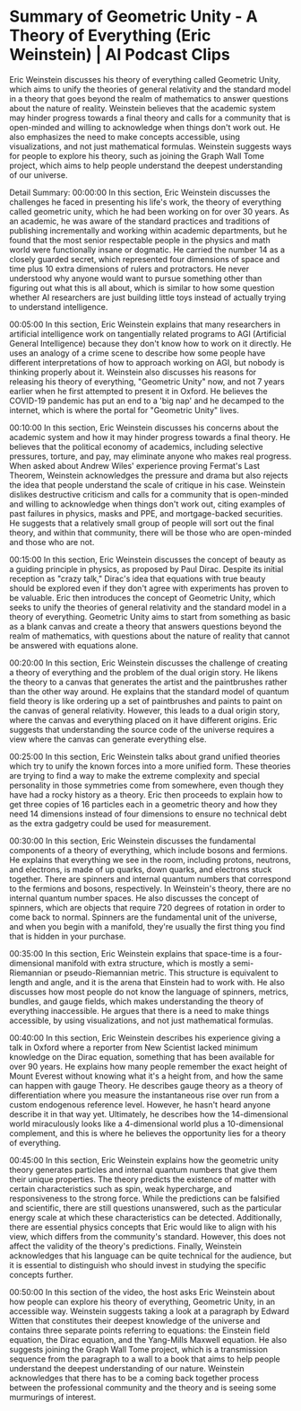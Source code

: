 # Summary of Geometric Unity - A Theory of Everything (Eric Weinstein) | AI Podcast Clips

Eric Weinstein discusses his theory of everything called Geometric Unity, which aims to unify the theories of general relativity and the standard model in a theory that goes beyond the realm of mathematics to answer questions about the nature of reality. Weinstein believes that the academic system may hinder progress towards a final theory and calls for a community that is open-minded and willing to acknowledge when things don't work out. He also emphasizes the need to make concepts accessible, using visualizations, and not just mathematical formulas. Weinstein suggests ways for people to explore his theory, such as joining the Graph Wall Tome project, which aims to help people understand the deepest understanding of our universe.

Detail Summary: 
00:00:00
In this section, Eric Weinstein discusses the challenges he faced in presenting his life's work, the theory of everything called geometric unity, which he had been working on for over 30 years. As an academic, he was aware of the standard practices and traditions of publishing incrementally and working within academic departments, but he found that the most senior respectable people in the physics and math world were functionally insane or dogmatic. He carried the number 14 as a closely guarded secret, which represented four dimensions of space and time plus 10 extra dimensions of rulers and protractors. He never understood why anyone would want to pursue something other than figuring out what this is all about, which is similar to how some question whether AI researchers are just building little toys instead of actually trying to understand intelligence.

00:05:00
In this section, Eric Weinstein explains that many researchers in artificial intelligence work on tangentially related programs to AGI (Artificial General Intelligence) because they don't know how to work on it directly. He uses an analogy of a crime scene to describe how some people have different interpretations of how to approach working on AGI, but nobody is thinking properly about it. Weinstein also discusses his reasons for releasing his theory of everything, "Geometric Unity" now, and not 7 years earlier when he first attempted to present it in Oxford. He believes the COVID-19 pandemic has put an end to a 'big nap' and he decamped to the internet, which is where the portal for "Geometric Unity" lives.

00:10:00
In this section, Eric Weinstein discusses his concerns about the academic system and how it may hinder progress towards a final theory. He believes that the political economy of academics, including selective pressures, torture, and pay, may eliminate anyone who makes real progress. When asked about Andrew Wiles' experience proving Fermat's Last Theorem, Weinstein acknowledges the pressure and drama but also rejects the idea that people understand the scale of critique in his case. Weinstein dislikes destructive criticism and calls for a community that is open-minded and willing to acknowledge when things don't work out, citing examples of past failures in physics, masks and PPE, and mortgage-backed securities. He suggests that a relatively small group of people will sort out the final theory, and within that community, there will be those who are open-minded and those who are not.

00:15:00
In this section, Eric Weinstein discusses the concept of beauty as a guiding principle in physics, as proposed by Paul Dirac. Despite its initial reception as "crazy talk," Dirac's idea that equations with true beauty should be explored even if they don't agree with experiments has proven to be valuable. Eric then introduces the concept of Geometric Unity, which seeks to unify the theories of general relativity and the standard model in a theory of everything. Geometric Unity aims to start from something as basic as a blank canvas and create a theory that answers questions beyond the realm of mathematics, with questions about the nature of reality that cannot be answered with equations alone.

00:20:00
In this section, Eric Weinstein discusses the challenge of creating a theory of everything and the problem of the dual origin story. He likens the theory to a canvas that generates the artist and the paintbrushes rather than the other way around. He explains that the standard model of quantum field theory is like ordering up a set of paintbrushes and paints to paint on the canvas of general relativity. However, this leads to a dual origin story, where the canvas and everything placed on it have different origins. Eric suggests that understanding the source code of the universe requires a view where the canvas can generate everything else.

00:25:00
In this section, Eric Weinstein talks about grand unified theories which try to unify the known forces into a more unified form. These theories are trying to find a way to make the extreme complexity and special personality in those symmetries come from somewhere, even though they have had a rocky history as a theory. Eric then proceeds to explain how to get three copies of 16 particles each in a geometric theory and how they need 14 dimensions instead of four dimensions to ensure no technical debt as the extra gadgetry could be used for measurement.

00:30:00
In this section, Eric Weinstein discusses the fundamental components of a theory of everything, which include bosons and fermions. He explains that everything we see in the room, including protons, neutrons, and electrons, is made of up quarks, down quarks, and electrons stuck together. There are spinners and internal quantum numbers that correspond to the fermions and bosons, respectively. In Weinstein's theory, there are no internal quantum number spaces. He also discusses the concept of spinners, which are objects that require 720 degrees of rotation in order to come back to normal. Spinners are the fundamental unit of the universe, and when you begin with a manifold, they're usually the first thing you find that is hidden in your purchase.

00:35:00
In this section, Eric Weinstein explains that space-time is a four-dimensional manifold with extra structure, which is mostly a semi-Riemannian or pseudo-Riemannian metric. This structure is equivalent to length and angle, and it is the arena that Einstein had to work with. He also discusses how most people do not know the language of spinners, metrics, bundles, and gauge fields, which makes understanding the theory of everything inaccessible. He argues that there is a need to make things accessible, by using visualizations, and not just mathematical formulas.

00:40:00
In this section, Eric Weinstein describes his experience giving a talk in Oxford where a reporter from New Scientist lacked minimum knowledge on the Dirac equation, something that has been available for over 90 years. He explains how many people remember the exact height of Mount Everest without knowing what it's a height from, and how the same can happen with gauge Theory. He describes gauge theory as a theory of differentiation where you measure the instantaneous rise over run from a custom endogenous reference level. However, he hasn't heard anyone describe it in that way yet. Ultimately, he describes how the 14-dimensional world miraculously looks like a 4-dimensional world plus a 10-dimensional complement, and this is where he believes the opportunity lies for a theory of everything.

00:45:00
In this section, Eric Weinstein explains how the geometric unity theory generates particles and internal quantum numbers that give them their unique properties. The theory predicts the existence of matter with certain characteristics such as spin, weak hypercharge, and responsiveness to the strong force. While the predictions can be falsified and scientific, there are still questions unanswered, such as the particular energy scale at which these characteristics can be detected. Additionally, there are essential physics concepts that Eric would like to align with his view, which differs from the community's standard. However, this does not affect the validity of the theory's predictions. Finally, Weinstein acknowledges that his language can be quite technical for the audience, but it is essential to distinguish who should invest in studying the specific concepts further.

00:50:00
In this section of the video, the host asks Eric Weinstein about how people can explore his theory of everything, Geometric Unity, in an accessible way. Weinstein suggests taking a look at a paragraph by Edward Witten that constitutes their deepest knowledge of the universe and contains three separate points referring to equations: the Einstein field equation, the Dirac equation, and the Yang-Mills Maxwell equation. He also suggests joining the Graph Wall Tome project, which is a transmission sequence from the paragraph to a wall to a book that aims to help people understand the deepest understanding of our nature. Weinstein acknowledges that there has to be a coming back together process between the professional community and the theory and is seeing some murmurings of interest.

